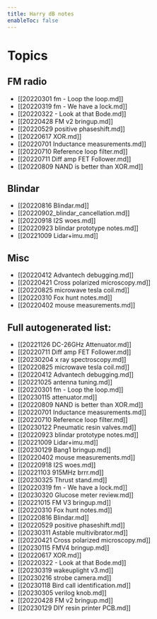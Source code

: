 ```yaml
---
title: Harry dB notes
enableToc: false
---
```


# Topics
## FM radio

- [[20220301 fm - Loop the loop.md]]
- [[20220319 fm -  We have a lock.md]]
- [[20220322 - Look at that Bode.md]]
- [[20220428 FM v2 bringup.md]]
- [[20220529 positive phaseshift.md]]
- [[20220617 XOR.md]]
- [[20220701 Inductance measurements.md]]
- [[20220710 Reference loop filter.md]]
- [[20220711 Diff amp FET Follower.md]]
- [[20220809 NAND is better than XOR.md]]

## Blindar
- [[20220816 Blindar.md]]
- [[20220902_blindar_cancellation.md]]
- [[20220918 I2S woes.md]]
- [[20220923 blindar prototype notes.md]]
- [[20221009 Lidar+imu.md]]

## Misc
- [[20220412 Advantech debugging.md]]
- [[20220421 Cross polarized microscopy.md]]
- [[20220825 microwave tesla coil.md]]
- [[20220310 Fox hunt notes.md]]
- [[20220402 mouse measurements.md]]

## Full autogenerated list:

- [[20221126 DC-26GHz Attenuator.md]]
- [[20220711 Diff amp FET Follower.md]]
- [[20230204 x ray spectroscopy.md]]
- [[20220825 microwave tesla coil.md]]
- [[20220412 Advantech debugging.md]]
- [[20221025 antenna tuning.md]]
- [[20220301 fm - Loop the loop.md]]
- [[20230115 attenuator.md]]
- [[20220809 NAND is better than XOR.md]]
- [[20220701 Inductance measurements.md]]
- [[20220710 Reference loop filter.md]]
- [[20230122 Pneumatic resin valves.md]]
- [[20220923 blindar prototype notes.md]]
- [[20221009 Lidar+imu.md]]
- [[20230129 Bang1 bringup.md]]
- [[20220402 mouse measurements.md]]
- [[20220918 I2S woes.md]]
- [[20221103 915MHz brrr.md]]
- [[20230325 Thrust stand.md]]
- [[20220319 fm -  We have a lock.md]]
- [[20230320 Glucose meter review.md]]
- [[20221015 FM V3 bringup.md]]
- [[20220310 Fox hunt notes.md]]
- [[20220816 Blindar.md]]
- [[20220529 positive phaseshift.md]]
- [[20230311 Astable multivibrator.md]]
- [[20220421 Cross polarized microscopy.md]]
- [[20230115 FMV4 bringup.md]]
- [[20220617 XOR.md]]
- [[20220322 - Look at that Bode.md]]
- [[20230319 wakeuplight v3.md]]
- [[20230216 strobe camera.md]]
- [[20230118 Bird call identification.md]]
- [[20230305 verilog knob.md]]
- [[20220428 FM v2 bringup.md]]
- [[20230129 DIY resin printer  PCB.md]]
